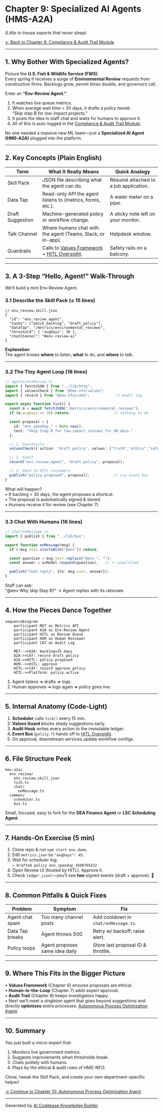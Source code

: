 # Chapter 9: Specialized AI Agents (HMS-A2A)  
*(Little in-house experts that never sleep)*  

[← Back to Chapter 8: Compliance & Audit Trail Module](08_compliance___audit_trail_module_.md)

---

## 1. Why Bother With Specialized Agents?

Picture the **U.S. Fish & Wildlife Service (FWS)**.  
Every spring it receives a surge of **Environmental Review** requests from construction firms. Backlogs grow, permit times double, and governors call.

Enter an **“Env-Review Agent.”**

1. It watches live queue metrics.  
2. When average wait time > 30 days, it drafts a *policy tweak*:  
   “Skip step B for low-impact projects.”  
3. It posts the idea in staff chat and waits for humans to approve it.  
4. All of this is auto-logged in the [Compliance & Audit Trail Module](08_compliance___audit_trail_module_.md).

No one needed a massive new ML team—just a **Specialized AI Agent (HMS-A2A)** plugged into the platform.

---

## 2. Key Concepts (Plain English)

| Term | What It Really Means | Quick Analogy |
|------|----------------------|---------------|
| Skill Pack | JSON file describing what the agent can do. | Résumé attached to a job application. |
| Data Tap | Read-only API the agent listens to (metrics, forms, etc.). | A water meter on a pipe. |
| Draft Suggestion | Machine-generated policy or workflow change. | A sticky note left on your monitor. |
| Talk Channel | Where humans chat with the agent (Teams, Slack, or in-app). | Helpdesk window. |
| Guardrails | Calls to [Values Framework](06_ai_governance_values_framework_.md) + [HITL Oversight](07_human_in_the_loop__hitl__oversight_.md). | Safety rails on a balcony. |

---

## 3. A 3-Step “Hello, Agent!” Walk-Through

We’ll build a *mini* Env-Review Agent.

### 3.1 Describe the Skill Pack (≤ 15 lines)

```jsonc
// env_review.skill.json
{
  "id": "env_review_agent",
  "tasks": ["watch_backlog", "draft_policy"],
  "dataTap": "/metrics/environmental_reviews",
  "threshold": { "avgDays": 30 },
  "chatChannel": "#env-review-ai"
}
```

**Explanation**  
The agent knows **where** to listen, **what** to do, and **where** to talk.

---

### 3.2 The Tiny Agent Loop (18 lines)

```ts
// agents/envReview.ts
import { fetchJSON } from "../lib/http";
import { valuesCheck } from "@hms-nfo/values";
import { record } from "@hms-nfo/catm";            // Audit log

export async function tick() {
  const m = await fetchJSON("/metrics/environmental_reviews");
  if (m.avgDays <= 30) return;                    // nothing to do

  const proposal = {
    id: "env_speedup_" + Date.now(),
    text: "Skip Step B for low-impact reviews for 90 days."
  };

  // 1. Guardrails
  valuesCheck({ action: "draft_policy", values: ["truth","ethics","safety"] });

  // 2. Audit
  record("env_review_agent", "draft_policy", proposal);

  // 3. Hand to HITL reviewers
  publish("policy.proposed", proposal);           // via event bus
}
```

What will happen?  
• If backlog > 30 days, the agent proposes a shortcut.  
• The proposal is automatically signed & stored.  
• Humans receive it for review (see Chapter 7).

---

### 3.3 Chat With Humans (16 lines)

```ts
// chat/onMessage.ts
import { publish } from "../lib/bus";

export function onMessage(msg) {
  if (!msg.text.startsWith("@env")) return;

  const question = msg.text.replace("@env ", "");
  const answer = aiModel.respond(question);   // ✂ simplified

  publish("chat.reply", {to: msg.user, answer});
}
```

Staff can ask:  
“@env Why skip Step B?” → Agent replies with its rationale.

---

## 4. How the Pieces Dance Together

```mermaid
sequenceDiagram
    participant MET as Metrics API
    participant A2A as Env-Review Agent
    participant HITL as Review Queue
    participant HUM as Human Reviewer
    participant CAT as Audit Log

    MET-->>A2A: backlog=35 days
    A2A->>CAT: record draft_policy
    A2A->>HITL: policy.proposed
    HUM-->>HITL: approve
    HITL->>CAT: record approve_policy
    HITL->>Platform: policy.active
```

1. Agent listens ➜ drafts ➜ logs.  
2. Human approves ➜ logs again ➜ policy goes live.

---

## 5. Internal Anatomy (Code-Light)

1. **Scheduler** calls `tick()` every 15 min.  
2. **Values Guard** blocks shady suggestions early.  
3. **Audit Hook** writes every action to the immutable ledger.  
4. **Event Bus** (`policy.*`) hands off to [HITL Oversight](07_human_in_the_loop__hitl__oversight_.md).  
5. On approval, downstream services update workflow configs.

---

## 6. File Structure Peek

```
hms-a2a/
  env_review/
    env_review.skill.json
    tick.ts
    chat/
      onMessage.ts
  common/
    scheduler.ts
    bus.ts
```

Small, focused, easy to fork for the **DEA Finance Agent** or **LSC Scheduling Agent**.

---

## 7. Hands-On Exercise (5 min)

1. Clone repo & run `npm start env_demo`.  
2. Edit `metrics.json` so `"avgDays": 45`.  
3. Wait for scheduler log:  
   `→ Drafted policy env_speedup_1698765432`  
4. Open Review UI (hosted by HITL). Approve it.  
5. Check `ledger.jsonl`—you’ll see **two** signed events (draft + approve). 🎉

---

## 8. Common Pitfalls & Quick Fixes

| Problem | Symptom | Fix |
|---------|---------|-----|
| Agent chat spam | Too many channel posts | Add cooldown in `chat/onMessage.ts`. |
| Data Tap breaks | Agent throws 500 | Retry w/ backoff; raise alert. |
| Policy loops | Agent proposes same idea daily | Store last proposal ID & throttle. |

---

## 9. Where This Fits in the Bigger Picture

• **Values Framework** (Chapter 6) ensures proposals are ethical.  
• **Human-in-the-Loop** (Chapter 7) adds expert approval.  
• **Audit Trail** (Chapter 8) keeps investigators happy.  
• Next we’ll meet a *singleton* agent that goes beyond suggestions and directly **optimizes** entire processes: [Autonomous Process Optimization Agent](10_autonomous_process_optimization_agent_.md).

---

## 10. Summary

You just built a micro-expert that:

1. Monitors live government metrics.  
2. Suggests improvements when thresholds break.  
3. Chats politely with humans.  
4. Plays by the ethical & audit rules of HMS-NFO.

Clone, tweak the Skill Pack, and create your own department-specific helper!

[→ Continue to Chapter 10: Autonomous Process Optimization Agent](10_autonomous_process_optimization_agent_.md)

---

Generated by [AI Codebase Knowledge Builder](https://github.com/The-Pocket/Tutorial-Codebase-Knowledge)
